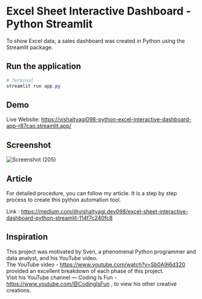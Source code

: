 # Excel Sheet Interactive Dashboard - Python Streamlit

To show Excel data, a sales dashboard was created in Python using the Streamlit package.

## Run the application
```Powershell
# Terminal
streamlit run app.py
```

## Demo
Live Website: https://vishaltyagi098-python-excel-interactive-dashboard-app-r87cao.streamlit.app/

## Screenshot

![Screenshot (205)](https://user-images.githubusercontent.com/87750186/209627103-914d9fb1-0e74-411d-b2f6-f9cbc1eb3404.png)

## Article 

For detailed procedure, you can follow my article. It is a step by step process to create this python automation tool.

Link : https://medium.com/@vishaltyagi.dev098/excel-sheet-interactive-dashboard-python-streamlit-114f7c240fc8

## Inspiration 

This project was motivated by Sven, a phenomenal Python programmer and data analyst, and his YouTube video. <br>
The YouTube video - https://www.youtube.com/watch?v=Sb0A9i6d320 provided an excellent breakdown of each phase of this project. <br>
Visit his YouTube channel — Coding Is Fun - https://www.youtube.com/@CodingIsFun , to view his other creative creations.

